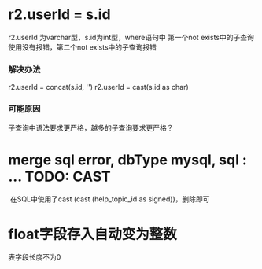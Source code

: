 # r2.userId = s.id

r2.userId 为varchar型，s.id为int型，where语句中 第一个not exists中的子查询使用没有报错，第二个not exists中的子查询报错

### 解决办法

r2.userId = concat(s.id, '')
r2.userId = cast(s.id as char)

### 可能原因

子查询中语法要求更严格，越多的子查询要求更严格？



# merge sql error, dbType mysql, sql : ... TODO: CAST

​	在SQL中使用了cast (cast (help_topic_id as signed))，删除即可



# float字段存入自动变为整数

表字段长度不为0